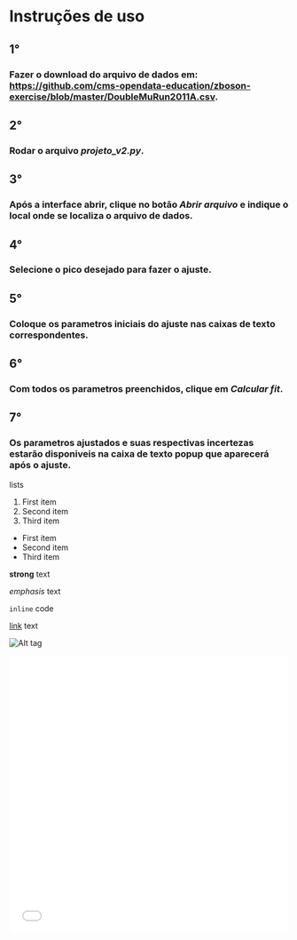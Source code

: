 # Instruções de uso
## 1°
### Fazer o download do arquivo de dados em: https://github.com/cms-opendata-education/zboson-exercise/blob/master/DoubleMuRun2011A.csv.
## 2°
### Rodar o arquivo *projeto_v2.py*.
## 3°
### Após a interface abrir, clique no botão *Abrir arquivo* e indique o local onde se localiza o arquivo de dados.
## 4°
### Selecione o pico desejado para fazer o ajuste.
## 5°
### Coloque os parametros iniciais do ajuste nas caixas de texto correspondentes.
## 6°
### Com todos os parametros preenchidos, clique em *Calcular fit*.
## 7°
### Os parametros ajustados e suas respectivas incertezas estarão disponiveis na caixa de texto popup que aparecerá após o ajuste.


lists

1. First item
2. Second item
3. Third item

* First item
* Second item
* Third item


**strong** text

_emphasis_ text

`inline` code

[link](http://jekyllrb.com) text

![Alt tag](/path/to/image.jpg)


<iframe src="/__pages/flowers.html"
    sandbox="allow-same-origin allow-scripts"
    width="100%"
    height="500"
    scrolling="no"
    seamless="seamless"
    frameborder="0">
</iframe>
